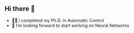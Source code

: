 ## Hi there 👋

- 👨‍🎓 I completed my Ph.D. in Automatic Control
- 🔭 I’m looking forward to start working on Neural Networks
<!--
- 🤔 I’m looking for the future
**nzaupa/nzaupa** is a ✨ _special_ ✨ repository because its `README.md` (this file) appears on your GitHub profile.

Here are some ideas to get you started:

- 🔭 I’m currently working on ...
- 🌱 I’m currently learning ...
- 👯 I’m looking to collaborate on ...
- 🤔 I’m looking for help with ...
- 💬 Ask me about ...
- 📫 How to reach me: ...
- 😄 Pronouns: ...
- ⚡ Fun fact: ...
-->
